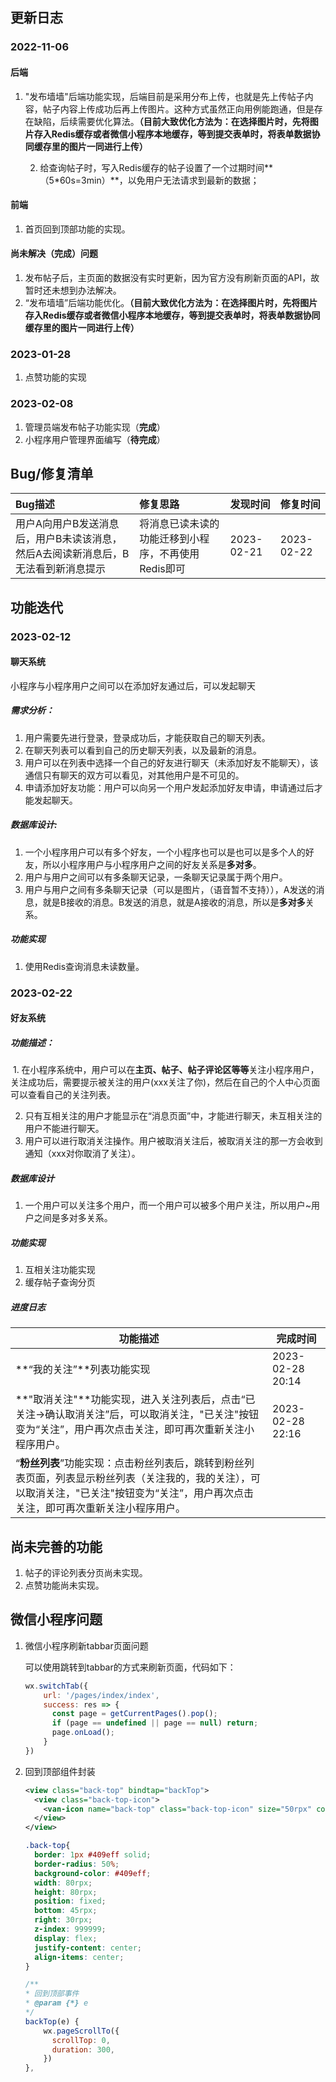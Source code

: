## 更新日志

### 2022-11-06

#### 	后端

1. "发布墙墙"后端功能实现，后端目前是采用分布上传，也就是先上传帖子内容，帖子内容上传成功后再上传图片。这种方式虽然正向用例能跑通，但是存在缺陷，后续需要优化算法。**（目前大致优化方法为：在选择图片时，先将图片存入Redis缓存或者微信小程序本地缓存，等到提交表单时，将表单数据协同缓存里的图片一同进行上传）**

   2. 给查询帖子时，写入Redis缓存的帖子设置了一个过期时间**（5*60s=3min）**，以免用户无法请求到最新的数据；

#### 	前端

1. 首页回到顶部功能的实现。

#### 	尚未解决（完成）问题

1. 发布帖子后，主页面的数据没有实时更新，因为官方没有刷新页面的API，故暂时还未想到办法解决。
2. “发布墙墙”后端功能优化。**（目前大致优化方法为：在选择图片时，先将图片存入Redis缓存或者微信小程序本地缓存，等到提交表单时，将表单数据协同缓存里的图片一同进行上传）**

### 2023-01-28

1. 点赞功能的实现

### 2023-02-08

1. 管理员端发布帖子功能实现（**完成**）
2. 小程序用户管理界面编写（**待完成**）

## Bug/修复清单

| Bug描述                                                      | 修复思路                                            | 发现时间   | 修复时间   |
| :----------------------------------------------------------- | :-------------------------------------------------- | :--------- | :--------- |
| 用户A向用户B发送消息后，用户B未读该消息，然后A去阅读新消息后，B无法看到新消息提示 | 将消息已读未读的功能迁移到小程序，不再使用Redis即可 | 2023-02-21 | 2023-02-22 |

## 功能迭代

### 2023-02-12

#### 聊天系统

小程序与小程序用户之间可以在添加好友通过后，可以发起聊天

##### 需求分析：

1. 用户需要先进行登录，登录成功后，才能获取自己的聊天列表。
2. 在聊天列表可以看到自己的历史聊天列表，以及最新的消息。
3. 用户可以在列表中选择一个自己的好友进行聊天（未添加好友不能聊天），该通信只有聊天的双方可以看见，对其他用户是不可见的。
4. 申请添加好友功能：用户可以向另一个用户发起添加好友申请，申请通过后才能发起聊天。

##### 数据库设计:

1. 一个小程序用户可以有多个好友，一个小程序也可以是也可以是多个人的好友，所以小程序用户与小程序用户之间的好友关系是**多对多**。
2. 用户与用户之间可以有多条聊天记录，一条聊天记录属于两个用户。
3. 用户与用户之间有多条聊天记录（可以是图片，（语音暂不支持）），A发送的消息，就是B接收的消息。B发送的消息，就是A接收的消息，所以是**多对多**关系。

##### 功能实现

1. 使用Redis查询消息未读数量。

### 2023-02-22

#### 好友系统

##### 功能描述：

​	1. 在小程序系统中，用户可以在**主页、帖子、帖子评论区等等**关注小程序用户，关注成功后，需要提示被关注的用户(xxx关注了你)，然后在自己的个人中心页面可以查看自己的关注列表。

2. 只有互相关注的用户才能显示在“消息页面”中，才能进行聊天，未互相关注的用户不能进行聊天。
3. 用户可以进行取消关注操作。用户被取消关注后，被取消关注的那一方会收到通知（xxx对你取消了关注）。

##### 数据库设计

1. 一个用户可以关注多个用户，而一个用户可以被多个用户关注，所以用户~用户之间是多对多关系。

##### 功能实现

1. 互相关注功能实现
1. 缓存帖子查询分页

##### 进度日志

| 功能描述                                                     | 完成时间         |
| ------------------------------------------------------------ | ---------------- |
| **“我的关注”**列表功能实现                                   | 2023-02-28 20:14 |
| **"取消关注"**功能实现，进入关注列表后，点击“已关注->确认取消关注”后，可以取消关注，"已关注"按钮变为“关注”，用户再次点击关注，即可再次重新关注小程序用户。 | 2023-02-28 22:16 |
| “**粉丝列表**”功能实现：点击粉丝列表后，跳转到粉丝列表页面，列表显示粉丝列表（关注我的，我的关注），可以取消关注，"已关注"按钮变为“关注”，用户再次点击关注，即可再次重新关注小程序用户。 |                  |

## 尚未完善的功能

1. 帖子的评论列表分页尚未实现。
2. 点赞功能尚未实现。

## 微信小程序问题

1. 微信小程序刷新tabbar页面问题

   可以使用跳转到tabbar的方式来刷新页面，代码如下：

   ```js
   wx.switchTab({
       url: '/pages/index/index',
       success: res => {
         const page = getCurrentPages().pop();
         if (page == undefined || page == null) return;  
         page.onLoad();  
       }
   })
   ```

2. 回到顶部组件封装

   ```xml
   <view class="back-top" bindtap="backTop">
     <view class="back-top-icon">
       <van-icon name="back-top" class="back-top-icon" size="50rpx" color="white" />
     </view>
   </view>
   ```

   ```css
   .back-top{
     border: 1px #409eff solid;
     border-radius: 50%;
     background-color: #409eff;
     width: 80rpx;
     height: 80rpx;
     position: fixed;
     bottom: 45rpx;
     right: 30rpx;
     z-index: 999999;
     display: flex;
     justify-content: center;
     align-items: center;
   }
   ```

   ```javascript
   /**
   * 回到顶部事件
   * @param {*} e 
   */
   backTop(e) {
       wx.pageScrollTo({
         scrollTop: 0,
         duration: 300,
       })
   },
   ```

   
